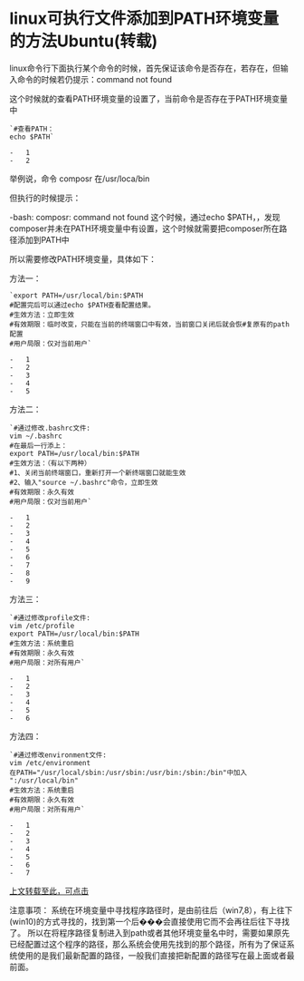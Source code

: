 linux可执行文件添加到PATH环境变量的方法Ubuntu(转载)
==============================




linux命令行下面执行某个命令的时候，首先保证该命令是否存在，若存在，但输入命令的时候若仍提示：command not found

这个时候就的查看PATH环境变量的设置了，当前命令是否存在于PATH环境变量中

```
`#查看PATH：
echo $PATH`

-   1
-   2

```

举例说，命令 composr 在/usr/loca/bin

但执行的时候提示：

-bash: composr: command not found
这个时候，通过echo $PATH，，发现composer并未在PATH环境变量中有设置，这个时候就需要把composer所在路径添加到PATH中

所以需要修改PATH环境变量，具体如下：

方法一：

```
`export PATH=/usr/local/bin:$PATH
#配置完后可以通过echo $PATH查看配置结果。
#生效方法：立即生效
#有效期限：临时改变，只能在当前的终端窗口中有效，当前窗口关闭后就会恢#复原有的path配置
#用户局限：仅对当前用户`

-   1
-   2
-   3
-   4
-   5

```

方法二：

```
`#通过修改.bashrc文件:
vim ~/.bashrc
#在最后一行添上：
export PATH=/usr/local/bin:$PATH
#生效方法：（有以下两种）
#1、关闭当前终端窗口，重新打开一个新终端窗口就能生效
#2、输入"source ~/.bashrc"命令，立即生效
#有效期限：永久有效
#用户局限：仅对当前用户`

-   1
-   2
-   3
-   4
-   5
-   6
-   7
-   8
-   9

```

方法三：

```
`#通过修改profile文件:
vim /etc/profile
export PATH=/usr/local/bin:$PATH
#生效方法：系统重启
#有效期限：永久有效
#用户局限：对所有用户`

-   1
-   2
-   3
-   4
-   5
-   6

```

方法四：

```
`#通过修改environment文件:
vim /etc/environment
在PATH="/usr/local/sbin:/usr/sbin:/usr/bin:/sbin:/bin"中加入
":/usr/local/bin"
#生效方法：系统重启
#有效期限：永久有效
#用户局限：对所有用户`

-   1
-   2
-   3
-   4
-   5
-   6
-   7

```

[上文转载至此，可点击](https://www.cnblogs.com/joshua317/p/6899057.html)

注意事项：
系统在环境变量中寻找程序路径时，是由前往后（win7,8），有上往下(win10)的方式寻找的，找到第一个后���会直接使用它而不会再往后往下寻找了。
所以在将程序路径复制进入到path或者其他环境变量名中时，需要如果原先已经配置过这个程序的路径，那么系统会使用先找到的那个路径，所有为了保证系统使用的是我们最新配置的路径，一般我们直接把新配置的路径写在最上面或者最前面。

